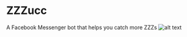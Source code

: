 # ZZZucc
A Facebook Messenger bot that helps you catch more ZZZs
![alt text](https://scontent.fewr1-3.fna.fbcdn.net/v/t1.0-9/39125565_295530214589332_8582215766969942016_n.jpg?_nc_cat=0&oh=ffb46d8f2f7c58936222fa41db991e61&oe=5BFA0F3F "Logo Title Text 1")
